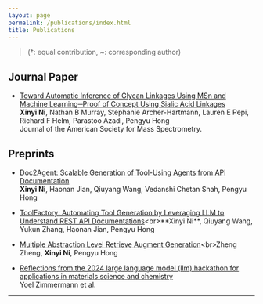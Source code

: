 ```yaml
---
layout: page
permalink: /publications/index.html
title: Publications
---
```


> (†: equal contribution, ~: corresponding author)

## Journal Paper

- [Toward Automatic Inference of Glycan Linkages Using MSn and Machine Learning─Proof of Concept Using Sialic Acid Linkages](https://pubs.acs.org/doi/full/10.1021/jasms.3c00132)<br>**Xinyi Ni**, Nathan B Murray, Stephanie Archer-Hartmann, Lauren E Pepi, Richard F Helm, Parastoo Azadi, Pengyu Hong<br>Journal of the American Society for Mass Spectrometry.<br>

## Preprints

- [Doc2Agent: Scalable Generation of Tool-Using Agents from API Documentation](https://alphaxiv.org/pdf/2506.19998)<br>**Xinyi Ni**, Haonan Jian, Qiuyang Wang, Vedanshi Chetan Shah, Pengyu Hong<br>

- [ToolFactory: Automating Tool Generation by Leveraging LLM to Understand REST API Documentations](https://alphaxiv.org/pdf/2501.16945?)<br>**Xinyi Ni**, Qiuyang Wang, Yukun Zhang, Haonan Jian, Pengyu Hong<br>

- [Multiple Abstraction Level Retrieve Augment Generation](https://alphaxiv.org/pdf/2501.16952?)<br>Zheng Zheng, **Xinyi Ni**, Pengyu Hong

- [Reflections from the 2024 large language model (llm) hackathon for applications in materials science and chemistry](https://alphaxiv.org/pdf/2506.19998)<br>Yoel Zimmermann et al.<br>
---
